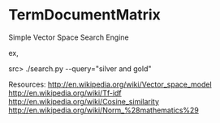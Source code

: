 TermDocumentMatrix
==================

Simple Vector Space Search Engine

ex,

src> ./search.py --query="silver and gold" 

Resources:
      http://en.wikipedia.org/wiki/Vector_space_model
      http://en.wikipedia.org/wiki/Tf-idf
      http://en.wikipedia.org/wiki/Cosine_similarity
      http://en.wikipedia.org/wiki/Norm_%28mathematics%29



